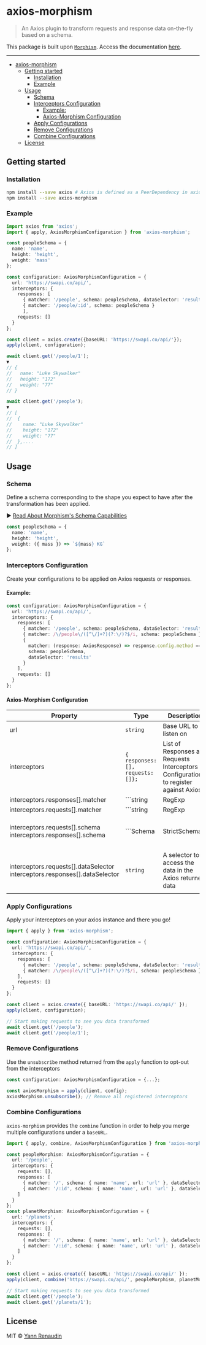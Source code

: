# axios-morphism

> An Axios plugin to transform requests and response data on-the-fly based on a schema.

This package is built upon [`Morphism`](https://www.npmjs.com/package/morphism). Access the documentation [here](https://github.com/nobrainr/morphism).

---

- [axios-morphism](#axios-morphism)
  - [Getting started](#getting-started)
    - [Installation](#installation)
    - [Example](#example)
  - [Usage](#usage)
    - [Schema](#schema)
    - [Interceptors Configuration](#interceptors-configuration)
      - [Example:](#example)
      - [Axios-Morphism Configuration](#axios-morphism-configuration)
    - [Apply Configurations](#apply-configurations)
    - [Remove Configurations](#remove-configurations)
    - [Combine Configurations](#combine-configurations)
  - [License](#license)

## Getting started

### Installation

```sh
npm install --save axios # Axios is defined as a PeerDependency in axios-morphism
npm install --save axios-morphism
```

### Example

```typescript
import axios from 'axios';
import { apply, AxiosMorphismConfiguration } from 'axios-morphism';

const peopleSchema = {
  name: 'name',
  height: 'height',
  weight: 'mass'
};

const configuration: AxiosMorphismConfiguration = {
  url: 'https://swapi.co/api/',
  interceptors: {
    responses: [
      { matcher: '/people', schema: peopleSchema, dataSelector: 'results' },
      { matcher: '/people/:id', schema: peopleSchema }
      ],
    requests: []
  }
};

const client = axios.create({baseURL: 'https://swapi.co/api/'});
apply(client, configuration);

await client.get('/people/1');
▼
// {
//   name: "Luke Skywalker"
//   height: "172"
//   weight: "77"
// }

await client.get('/people');
▼
// [
//  {
//    name: "Luke Skywalker"
//    height: "172"
//    weight: "77"
//  },....
// ]
```

## Usage

### Schema

Define a schema corresponding to the shape you expect to have after the transformation has been applied.

▶ [Read About Morphism's Schema Capabilities](https://github.com/nobrainr/morphism#1-the-schema)

```typescript
const peopleSchema = {
  name: 'name',
  height: 'height',
  weight: ({ mass }) => `${mass} KG`
};
```

### Interceptors Configuration

Create your configurations to be applied on Axios requests or responses.

#### Example:

```typescript
const configuration: AxiosMorphismConfiguration = {
  url: 'https://swapi.co/api/',
  interceptors: {
    responses: [
      { matcher: '/people', schema: peopleSchema, dataSelector: 'results' },
      { matcher: /\/people\/([^\/]+?)(?:\/)?$/i, schema: peopleSchema }, // matches /people/:id
      {
        matcher: (response: AxiosResponse) => response.config.method === 'POST',  // matches every responses obtained using a POST
        schema: peopleSchema,
        dataSelector: 'results'
      }
    ],
    requests: []
  }
};
```

#### Axios-Morphism Configuration

| Property                                                                   | Type                                  | Description                                                                         | Example                                                                                                          |
| -------------------------------------------------------------------------- | ------------------------------------- | ----------------------------------------------------------------------------------- | ---------------------------------------------------------------------------------------------------------------- |
| url                                                                        | ```string```                          | Base URL to listen on                                                               | `https://swapi.co/api`                                                                                           |
| interceptors                                                               | ```{ responses: [], requests: []};``` | List of Responses and Requests Interceptors Configuration to register against Axios |
| interceptors.responses[].matcher                                           | ```string | RegExp | Function```      | Matcher used to detect on which response to apply the transformer                   | - `'people/:id'` <br> - `/people$/i` <br> - `(response: AxiosResponse) => response.config.method === 'POST'`     |
| interceptors.requests[].matcher                                            | ```string | RegExp | Function```      | Matcher used to detect on which request to apply the transformer                    | - `'planets/:id'` <br> - `/planets$/i` <br> - `(request: AxiosRequestConfig) => request.url.includes('planets')` |
| interceptors.requests[].schema interceptors.responses[].schema             | ```Schema | StrictSchema```           | A schema is an object-preserving map from one data structure to another.            | [Morphism Schema Examples](https://github.com/nobrainr/morphism#schema-example)                                  |
| interceptors.requests[].dataSelector interceptors.responses[].dataSelector | ```string```                          | A selector to access the data in the Axios returned data                            | With this Axios Response: ```{ data: { results: [] }}```. Pick the data with ```{ dataSelector: 'results' }```   |



### Apply Configurations

Apply your interceptors on your axios instance and there you go!

```typescript
import { apply } from 'axios-morphism';

const configuration: AxiosMorphismConfiguration = {
  url: 'https://swapi.co/api/',
  interceptors: {
    responses: [
      { matcher: '/people', schema: peopleSchema, dataSelector: 'results' },
      { matcher: /\/people\/([^\/]+?)(?:\/)?$/i, schema: peopleSchema } // Will match /people/:id
    ],
    requests: []
  }
};

const client = axios.create({ baseURL: 'https://swapi.co/api/' });
apply(client, configuration);

// Start making requests to see you data transformed
await client.get('/people');
await client.get('/people/1');
```

### Remove Configurations
Use the `unsubscribe` method returned from the `apply` function to opt-out from the interceptors

```typescript
const configuration: AxiosMorphismConfiguration = {...};

const axiosMorphism = apply(client, config);
axiosMorphism.unsubscribe(); // Remove all registered interceptors
```

### Combine Configurations

`axios-morphism` provides the `combine` function in order to help you merge multiple configurations under a `baseURL`.

```typescript
import { apply, combine, AxiosMorphismConfiguration } from 'axios-morphism';

const peopleMorphism: AxiosMorphismConfiguration = {
  url: '/people',
  interceptors: {
    requests: [],
    responses: [
      { matcher: '/', schema: { name: 'name', url: 'url' }, dataSelector: 'results' },
      { matcher: '/:id', schema: { name: 'name', url: 'url' }, dataSelector: 'results' }
    ]
  }
};
const planetMorphism: AxiosMorphismConfiguration = {
  url: '/planets',
  interceptors: {
    requests: [],
    responses: [
      { matcher: '/', schema: { name: 'name', url: 'url' }, dataSelector: 'results' },
      { matcher: '/:id', schema: { name: 'name', url: 'url' }, dataSelector: 'results' }
    ]
  }
};

const client = axios.create({ baseURL: 'https://swapi.co/api/' });
apply(client, combine('https://swapi.co/api/', peopleMorphism, planetMorphism));

// Start making requests to see you data transformed
await client.get('/people');
await client.get('/planets/1');
```

## License

MIT © [Yann Renaudin][twitter-account]

[twitter-account]: https://twitter.com/renaudin_yann
